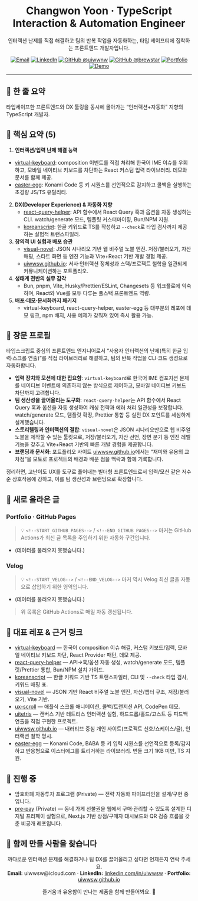 <h1 align="center">Changwon Yoon · TypeScript Interaction & Automation Engineer</h1>
<p align="center">
  인터랙션 난제를 직접 해결하고 팀의 반복 작업을 자동화하는, 타입 세이프티에 집착하는 프론트엔드 개발자입니다.
</p>

<p align="center">
  <a href="mailto:uiwwsw@icloud.com"><img src="https://img.shields.io/badge/Email-uiwwsw%40icloud.com-blue?style=for-the-badge" alt="Email" /></a>
  <a href="https://linkedin.com/in/uiwwsw"><img src="https://img.shields.io/badge/LinkedIn-uiwwsw-0A66C2?style=for-the-badge&logo=linkedin" alt="LinkedIn" /></a>
  <a href="https://github.com/uiwwnw"><img src="https://img.shields.io/badge/GitHub-uiwwnw-181717?style=for-the-badge&logo=github" alt="GitHub @uiwwnw" /></a>
  <a href="https://github.com/brewstar"><img src="https://img.shields.io/badge/GitHub-brewstar-181717?style=for-the-badge&logo=github" alt="GitHub @brewstar" /></a>
  <a href="https://uiwwsw.github.io/"><img src="https://img.shields.io/badge/Portfolio-uiwwsw.github.io-181717?style=for-the-badge&logo=github" alt="Portfolio" /></a>
  <a href="https://visual-novel-iota.vercel.app/"><img src="https://img.shields.io/badge/Demo-visual--novel--iota.vercel.app-FF6F61?style=for-the-badge&logo=home" alt="Demo" /></a>
</p>

---

## 🧭 한 줄 요약
타입세이프한 프론트엔드와 DX 툴링을 동시에 몰아가는 “인터랙션+자동화” 지향의 TypeScript 개발자.

## 🔑 핵심 요약 (5)
1. **인터랙션/입력 난제 해결 능력**
 - [virtual-keyboard](https://github.com/uiwwsw/virtual-keyboard): composition 이벤트를 직접 처리해 한국어 IME 이슈를 우회하고, 모바일 네이티브 키보드를 차단하는 React 커스텀 입력 라이브러리. 데모와 문서를 함께 제공.
  - [easter-egg](https://github.com/uiwwsw/easter-egg): Konami Code 등 키 시퀀스를 선언적으로 감지하고 콜백을 실행하는 초경량 JS/TS 유틸리티.
2. **DX(Developer Experience) & 자동화 지향**
   - [react-query-helper](https://github.com/uiwwsw/react-query-helper): API 함수에서 React Query 훅과 옵션을 자동 생성하는 CLI. watch/generate 모드, 템플릿 커스터마이징, Bun/NPM 지원.
   - [koreanscript](https://github.com/uiwwsw/koreanscript): 한글 키워드로 TS를 작성하고 `--check`로 타입 검사까지 제공하는 실험적 트랜스파일러.
3. **창의적 UI 실험과 배포 습관**
   - [visual-novel](https://github.com/uiwwsw/visual-novel): JSON 시나리오 기반 웹 비주얼 노블 엔진. 저장/불러오기, 자산 매핑, 스타트 화면 등 엔진 기능과 Vite+React 기반 개발 경험 제공.
   - [uiwwsw.github.io](https://uiwwsw.github.io/): 서사·인터랙션 정체성과 스택/프로젝트 철학을 일관되게 커뮤니케이션하는 포트폴리오.
4. **생태계 전반의 실무 감각**
   - Bun, pnpm, Vite, Husky/Prettier/ESLint, Changesets 등 워크플로에 익숙하며, React와 Vue를 모두 다루는 풀스택 프론트엔드 역량.
5. **배포·데모·문서화까지 패키지**
   - virtual-keyboard, react-query-helper, easter-egg 등 대부분의 레포에 데모 링크, npm 배지, 사용 예제가 갖춰져 있어 즉시 활용 가능.

## 🧵 장문 프로필
타입스크립트 중심의 프론트엔드 엔지니어로서 “사용자 인터랙션의 난제(특히 한글 입력·스크롤 연출)”를 직접 라이브러리로 해결하고, 팀의 반복 작업을 CLI·코드 생성으로 자동화합니다.

- **입력 장치와 모션에 대한 집요함**: `virtual-keyboard`로 한국어 IME 컴포지션 문제를 네이티브 이벤트에 의존하지 않는 방식으로 제어하고, 모바일 네이티브 키보드 차단까지 고려합니다.
- **팀 생산성을 끌어올리는 도구화**: `react-query-helper`는 API 함수에서 React Query 훅과 옵션을 자동 생성하여 캐싱 전략과 에러 처리 일관성을 보장합니다. watch/generate 모드, 템플릿 확장, Prettier 통합 등 실전 DX 포인트를 세심하게 설계했습니다.
- **스토리텔링과 인터랙션의 결합**: `visual-novel`은 JSON 시나리오만으로 웹 비주얼 노블을 제작할 수 있는 툴킷으로, 저장/불러오기, 자산 선언, 장면 분기 등 엔진 레벨 기능을 갖추고 Vite+React 기반의 빠른 개발 경험을 제공합니다.
- **브랜딩과 문서화**: 포트폴리오 사이트 [uiwwsw.github.io](https://uiwwsw.github.io/)에서는 “재미와 유용의 교차점”을 모토로 프로젝트의 배경과 배운 점을 맥락과 함께 기록합니다.

정리하면, 고난이도 UX를 도구로 풀어내는 빌더형 프론트엔드로서 입력/모션 같은 저수준 상호작용에 강하고, 이를 팀 생산성과 브랜딩으로 확장합니다.

## 📰 새로 올라온 글

### Portfolio · GitHub Pages
> 💡 `<!--START_GITHUB_PAGES-->` / `<!--END_GITHUB_PAGES-->` 마커는 GitHub Actions가 최신 글 목록을 주입하기 위한 자동화 구간입니다.
<!--START_GITHUB_PAGES-->
- (데이터를 불러오지 못했습니다.)
<!--END_GITHUB_PAGES-->

### Velog
> 💡 `<!--START_VELOG-->` / `<!--END_VELOG-->` 마커 역시 Velog 최신 글을 자동으로 삽입하기 위한 영역입니다.
<!--START_VELOG-->
- (데이터를 불러오지 못했습니다.)
<!--END_VELOG-->

> 위 목록은 GitHub Actions로 매일 자동 갱신됩니다.

## 📌 대표 레포 & 근거 링크
- [virtual-keyboard](https://github.com/uiwwsw/virtual-keyboard) — 한국어 composition 이슈 해결, 커스텀 키보드/입력, 모바일 네이티브 키보드 차단, React Provider 패턴, 데모 제공.
- [react-query-helper](https://github.com/uiwwsw/react-query-helper) — API→훅/옵션 자동 생성, watch/generate 모드, 템플릿/Prettier 통합, Bun/NPM 설치 가이드.
- [koreanscript](https://github.com/uiwwsw/koreanscript) — 한글 키워드 기반 TS 트랜스파일러, CLI 및 `--check` 타입 검사, 키워드 매핑 표.
- [visual-novel](https://github.com/uiwwsw/visual-novel) — JSON 기반 React 비주얼 노블 엔진, 자산/챕터 구조, 저장/불러오기, Vite 기반.
- [ux-scroll](https://github.com/uiwwsw/ux-scroll) — 애플식 스크롤 애니메이션, 콜백/트랜지션 API, CodePen 데모.
- [uitetris](https://github.com/uiwwnw/uitetris) — 캔버스 기반 테트리스 인터랙션 실험, 하드드롭/홀드/고스트 등 피드백 연출을 직접 구현한 프로젝트.
- [uiwwsw.github.io](https://uiwwsw.github.io/) — 내러티브 중심 개인 사이트(프로젝트 신호/쇼케이스/글), 인터랙션 철학 명시.
- [easter-egg](https://github.com/uiwwsw/easter-egg) — Konami Code, BABA 등 키 입력 시퀀스를 선언적으로 등록/감지하고 반응형으로 이스터에그를 트리거하는 라이브러리. 번들 크기 1KB 미만, TS 지원.

## 🚧 진행 중
- 암호화폐 자동투자 프로그램 (Private) — 전략 자동화 파이프라인을 설계/구현 중입니다.
- [pre-pay](https://velog.io/@uiwwsw/%EC%84%A0%EB%B6%88%EA%B6%8C%EC%9D%84-%EB%94%94%EC%A7%80%ED%84%B8%EB%A1%9C-%ED%94%84%EB%A6%AC%ED%8E%98%EC%9D%B4-%EC%8B%A4%ED%97%98%EA%B8%B0) (Private) — 동네 가게 선불권을 웹에서 구매·관리할 수 있도록 설계한 디지털 프리페이 실험으로, Next.js 기반 상점/구매자 대시보드와 QR 검증 흐름을 갖춘 비공개 레포입니다.

## 🤝 함께 만들 사람을 찾습니다
<p align="center">
  까다로운 인터랙션 문제를 해결하거나 팀 DX를 끌어올리고 싶다면 언제든지 연락 주세요.<br />
  <strong>Email:</strong> uiwwsw@icloud.com · <strong>LinkedIn:</strong> <a href="https://linkedin.com/in/uiwwsw">linkedin.com/in/uiwwsw</a> · <strong>Portfolio:</strong> <a href="https://uiwwsw.github.io/">uiwwsw.github.io</a>
</p>

<p align="center">즐거움과 유용함이 만나는 제품을 함께 만들어봐요. 🚀</p>
